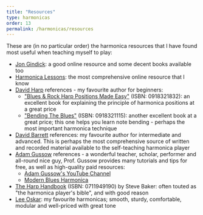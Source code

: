 ```yaml
---
title: "Resources"
type: harmonicas
order: 13
permalink: /harmonicas/resources
---
```

These are (in no particular order) the harmonica resources that I have found most useful when teaching myself to play:

* [Jon Gindick](https://gindick.myshopify.com): a good online resource and some decent books available too
* [Harmonica Lessons](https://www.harmonicalessons.com): the most comprehensive online resource that I know
* [David Harp](https://www.davidharp.com) references - my favourite author for beginners:
  * ["Blues & Rock Harp Positions Made Easy"](https://www.amazon.co.uk/gp/product/0918321832) (ISBN: 0918321832): an excellent book for explaining the principle of harmonica positions at a great price
  * ["Bending The Blues"](https://www.amazon.co.uk/gp/product/0918321115) (ISBN: 0918321115): another excellent book at a great price; this one helps you learn note bending - perhaps the most important harmonica technique
* [David Barrett](https://www.bluesharmonica.com/about_dave) references: my favourite author for intermediate and advanced. This is perhaps the most comprehensive source of written and recorded material available to the self-teaching harmonica player
* [Adam Gussow](https://en.wikipedia.org/wiki/Adam_Gussow) references - a wonderful teacher, scholar, performer and all-round nice guy, Prof. Gussow provides many tutorials and tips for free, as well as high-quality paid resources:
  * [Adam Gussow's YouTube Channel](https://www.youtube.com/user/KudzuRunner)
  * [Modern Blues Harmonica](https://www.modernbluesharmonica.com)
* [The Harp Handbook](https://www.amazon.co.uk/gp/product/0711949190) (ISBN: 0711949190) by Steve Baker: often touted as "the harmonica player's bible", and with good reason
* [Lee Oskar](https://www.leeoskar.com): my favourite harmonicas; smooth, sturdy, comfortable, modular and well-priced with great tone
